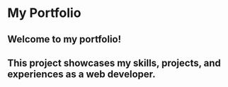 
# My Portfolio

## Welcome to my portfolio! 
## This project showcases my skills, projects, and experiences as a web developer.
